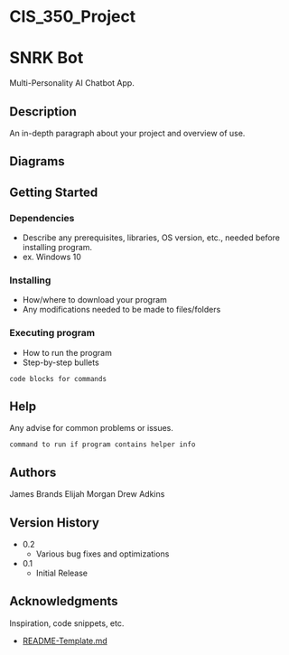 # CIS_350_Project
# SNRK Bot

Multi-Personality AI Chatbot App.

## Description

An in-depth paragraph about your project and overview of use.

## Diagrams


## Getting Started

### Dependencies

* Describe any prerequisites, libraries, OS version, etc., needed before installing program.
* ex. Windows 10

### Installing

* How/where to download your program
* Any modifications needed to be made to files/folders

### Executing program

* How to run the program
* Step-by-step bullets
```
code blocks for commands
```

## Help

Any advise for common problems or issues.
```
command to run if program contains helper info
```

## Authors

James Brands
Elijah Morgan
Drew Adkins

## Version History

* 0.2
    * Various bug fixes and optimizations
* 0.1
    * Initial Release


## Acknowledgments

Inspiration, code snippets, etc.
* [README-Template.md](https://gist.github.com/DomPizzie/7a5ff55ffa9081f2de27c315f5018afc)
